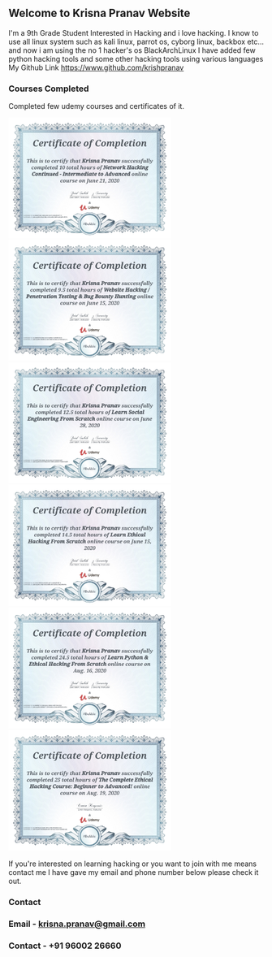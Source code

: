 ## Welcome to Krisna Pranav Website

I'm a 9th Grade Student Interested in Hacking and i love hacking.
I know to use all linux system such as kali linux, parrot os, cyborg linux, backbox etc... and now i am using the no 1 hacker's os BlackArchLinux
I have added few python hacking tools and some other hacking tools using various languages 
My Github Link https://www.github.com/krishpranav


### Courses Completed

Completed few udemy courses and certificates of it.

<img src="Images/pranavcertificate1.jpg" alt="drawing" width="320"/>
<img src="Images/pranavcertificate2.jpg" alt="drawing" width="320"/>
<img src="Images/pranavcertificate3.jpg" alt="drawing" width="320"/>
<img src="Images/pranavcertificate4.jpg" alt="drawing" width="320"/>
<img src="Images/pranavcertificate5.jpg" alt="drawing" width="320"/>
<img src="Images/pranavcertificate6.jpg" alt="drawing" width="320"/>

If you're interested on learning hacking or you want to join with me means contact me 
I have gave my email and phone number below please check it out.

### Contact

### Email - krisna.pranav@gmail.com
### Contact - +91 96002 26660
